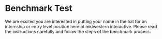 # Benchmark Test

We are excited you are interested in putting your name in the hat for an internship or entry level position here at midwestern interactive. Please read the instructions carefully and follow the steps of the benchmark process.
